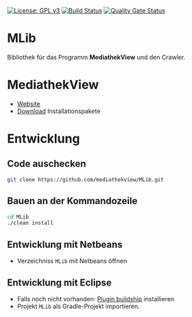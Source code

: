 
[![License: GPL v3](https://img.shields.io/badge/License-GPL%20v3-blue.svg)](http://www.gnu.org/licenses/gpl-3.0)
[![Build Status](https://travis-ci.org/mediathekview/MLib.svg?branch=master)](https://travis-ci.org/mediathekview/MLib)
[![Quality Gate Status](https://sonarcloud.io/api/project_badges/measure?project=mediathekview_MLib&metric=alert_status)](https://sonarcloud.io/dashboard?id=mediathekview_MLib)

# MLib
Bibliothek für das Programm **MediathekView** und den Crawler.

# MediathekView

- [Website](https://mediathekview.de)
- [Download](https://mediathekview.de/download/) Installationspakete

# Entwicklung

## Code auschecken
```bash
git clone https://github.com/mediathekview/MLib.git
```

## Bauen an der Kommandozeile
```bash
cd MLib
./clean install
```

## Entwicklung mit Netbeans
* Verzeichniss `MLib` mit Netbeans öffnen

## Entwicklung mit Eclipse
* Falls noch nicht vorhanden: [Plugin buildship](https://projects.eclipse.org/projects/tools.buildship) installieren
* Projekt `MLib` als Gradle-Projekt importieren.
